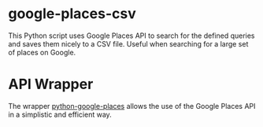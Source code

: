 # google-places-csv
This Python script uses Google Places API to search for the defined queries and saves them nicely to a CSV file. Useful when searching for a large set of places on Google.  

# API Wrapper
The wrapper [python-google-places](https://github.com/slimkrazy/python-google-places) allows the use of the Google Places API in a simplistic and efficient way.

